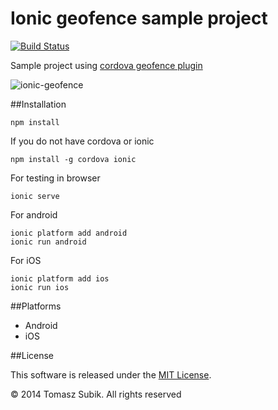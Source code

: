 # Ionic geofence sample project

[![Build Status](https://travis-ci.org/cowbell/ionic-geofence.svg?branch=master)](https://travis-ci.org/cowbell/ionic-geofence)

Sample project using [cordova geofence plugin](https://github.com/tsubik/cordova-plugin-geofence)

![ionic-geofence](https://cloud.githubusercontent.com/assets/1286444/4302807/604c7c5e-3e5e-11e4-87df-99b22abffdc8.jpg)

##Installation

```
npm install
```

If you do not have cordova or ionic

```
npm install -g cordova ionic
```

For testing in browser

```
ionic serve
```

For android

```
ionic platform add android
ionic run android
```

For iOS

```
ionic platform add ios
ionic run ios
```

##Platforms

- Android
- iOS

##License

This software is released under the [MIT License](https://raw.githubusercontent.com/tsubik/ionic-geofence/master/LICENSE).

© 2014 Tomasz Subik. All rights reserved
